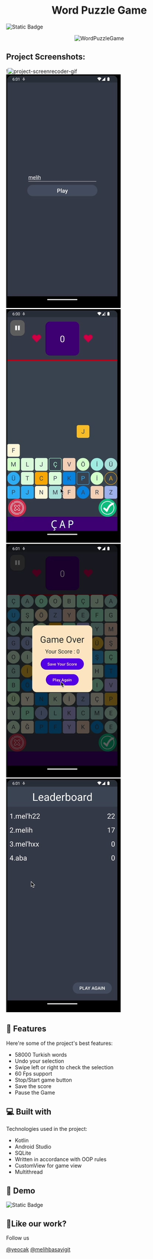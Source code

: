 <h1 align="center" id="title">Word Puzzle Game</h1>

<img alt="Static Badge" src="https://img.shields.io/badge/Status-Completed-7393B3">
<p align="center"><img src="https://socialify.git.ci/melihbasayigit/WordPuzzleGame/image?description=1&descriptionEditable=A%20memory%20card%20game%20for%20Android%20written%20by%20Kotlin%20&font=Raleway&forks=1&language=1&name=1&pattern=Floating%20Cogs&stargazers=1&theme=Auto" alt="WordPuzzleGame" width="640" height="320" /></p>

<h2>Project Screenshots:</h2>

!<img src="docs/word_puzzle_game.gif" alt="project-screenrecoder-gif">
<img src="docs/s1.jpg" alt="project-screenshot-1">
<img src="docs/s2.jpg" alt="project-screenshot-2">
<img src="docs/s3.jpg" alt="project-screenshot-3">
<img src="docs/s4.jpg" alt="project-screenshot-4">
  
<h2>🧐 Features</h2>

Here're some of the project's best features:

*   58000 Turkish words
*   Undo your selection
*   Swipe left or right to check the selection
*   60 Fps support
*   Stop/Start game button
*   Save the score
*   Pause the Game
  
<h2>💻 Built with</h2>

Technologies used in the project:

*   Kotlin
*   Android Studio
*   SQLite
*   Written in accordance with OOP rules
*   CustomView for game view
*   Multithread
  
<h2>🚀 Demo</h2>

<img alt="Static Badge" src="https://img.shields.io/badge/coming-soon-618264">

<h2>💖Like our work?</h2>

Follow us <p>[@yeocak](https://github.com/yeocak) [@melihbasayigit](https://github.com/melihbasayigit)</p>
